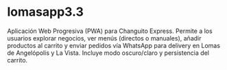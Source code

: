 # lomasapp3.3
Aplicación Web Progresiva (PWA) para Changuito Express. Permite a los usuarios explorar negocios, ver menús (directos o manuales), añadir productos al carrito y enviar pedidos vía WhatsApp para delivery en Lomas de Angelópolis y La Vista. Incluye modo oscuro/claro y persistencia del carrito.
